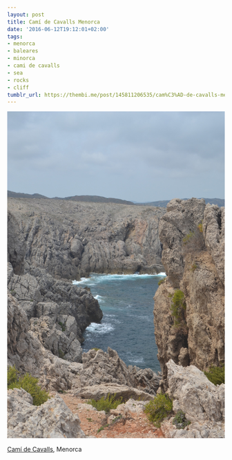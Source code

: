 ```yaml
---
layout: post
title: Camí de Cavalls Menorca
date: '2016-06-12T19:12:01+02:00'
tags:
- menorca
- baleares
- minorca
- cami de cavalls
- sea
- rocks
- cliff
tumblr_url: https://thembi.me/post/145811206535/cam%C3%AD-de-cavalls-menorca
---
```

 ![](/files/tumblr_o8o541beQd1tq106bo1_1280.jpg)  

[Camí de Cavalls](https://en.wikipedia.org/wiki/Cam%C3%AD_de_Cavalls), Menorca

